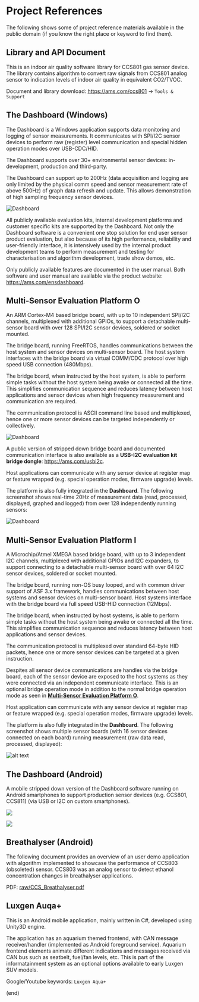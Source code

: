 # Project References
The following shows some of project reference materials available in the public domain (if you know the right place or keyword to find them).

## Library and API Document

This is an indoor air quality software library for CCS801 gas sensor device. The library contains algorithm to convert raw signals from CCS801 analog sensor to indication levels of indoor air quality in equivalent CO2/TVOC. 

Document and library download: <https://ams.com/ccs801> -> `Tools & Support`

## The Dashboard (Windows)

The Dashboard is a Windows application supports data monitoring and logging of sensor measurements. It communicates with SPI/I2C sensor devices to perform raw (register) level communication and special hidden operation modes over USB-CDC/HID.

The Dashboard supports over 30+ environmental sensor devices: in-development, production and third-party.

The Dashboard can support up to 200Hz (data acquisition and logging are only limited by the physical comm speed and sensor measurement rate of above 500Hz) of graph data refresh and update. This allows demonstration of high sampling frequency sensor devices.

![Dashboard](raw/device-2017-08-30-16.07.53.png)

All publicly available evaluation kits, internal development platforms and customer specific kits are supported by the Dashboard. Not only the Dashboard software is a convenient one stop solution for end user sensor product evaluation, but also because of its high performance, reliability and user-friendly interface, it is intensively used by the internal product development teams to perform measurement and testing for characterisation and algorithm development, trade show demos, etc.

Only publicly available features are documented in the user manual. Both software and user manual are available via the product website: <https://ams.com/ensdashboard>.

## Multi-Sensor Evaluation Platform O

An ARM Cortex-M4 based bridge board, with up to 10 independent SPI/I2C channels, multiplexed with additional GPIOs, to support a detachable multi-sensor board with over 128 SPI/I2C sensor devices, soldered or socket mounted.

The bridge board, running FreeRTOS, handles communications between the host system and sensor devices on multi-sensor board. The host system interfaces with the bridge board via virtual COMM/CDC protocol over high speed USB connection (480Mbps).

The bridge board, when instructed by the host system, is able to perform simple tasks without the host system being awake or connected all the time. This simplifies communication sequence and reduces latency between host applications and sensor devices when high frequency measurement and communication are required.

The communication protocol is ASCII command line based and multiplexed, hence one or more sensor devices can be targeted independently or collectively.

![Dashboard](raw/device-2017-08-07-19.03.36.png)

A public version of stripped down bridge board and documented communication interface is also available as a **USB-I2C evaluation kit bridge dongle**: <https://ams.com/usbi2c>.

Host applications can communicate with any sensor device at register map or feature wrapped (e.g. special operation modes, firmware upgrade) levels.

The platform is also fully integrated in the **Dashboard**. The following screenshot shows real-time 20Hz of measurement data (read, processed, displayed, graphed and logged) from over 128 independently running sensors:  

![Dashboard](raw/device-2017-10-29-16.40.30.png)

## Multi-Sensor Evaluation Platform I

A Microchip/Atmel XMEGA based bridge board, with up to 3 independent I2C channels, multiplexed with additional GPIOs and I2C expanders, to support connecting to a detachable multi-sensor board with over 64 I2C sensor devices, soldered or socket mounted.

The bridge board, running non-OS busy looped, and with common driver support of ASF 3.x framework, handles communications between host systems and sensor devices on multi-sensor board. Host systems interface with the bridge board via full speed USB-HID connection (12Mbps).

The bridge board, when instructed by host systems, is able to perform simple tasks without the host system being awake or connected all the time. This simplifies communication sequence and reduces latency between host applications and sensor devices.

The communication protocol is multiplexed over standard 64-byte HID packets, hence one or more sensor devices can be targeted at a given instruction.

Despites all sensor device communications are handles via the bridge board, each of the sensor device are exposed to the host systems as they were connected via an independent communicate interface. This is an optional bridge operation mode in addition to the normal bridge operation mode as seen in [**Multi-Sensor Evaluation Platform O**](#multi-sensor-evaluation-platform-o).

Host application can communicate with any sensor device at register map or feature wrapped (e.g. special operation modes, firmware upgrade) levels.

The platform is also fully integrated in the **Dashboard**. The following screenshot shows multiple sensor boards (with 16 sensor devices connected on each board) running measurement (raw data read, processed, displayed):

![alt text](raw/device-2017-12-08-14.26.54.png "Dashboard - Multi-Sensor Boards")

## The Dashboard (Android)

A mobile stripped down version of the Dashboard software running on Android smartphones to support production sensor devices (e.g. CCS801, CCS811) (via USB or I2C on custom smartphones).

![](raw/device-2016-02-08-170555.png)

![](raw/device-2016-02-08-171640.png)

## Breathalyser (Android)

The following document provides an overview of an user demo application with algorithm implemented to showcase the performance of CCS803 (obsoleted) sensor. CCS803 was an analog sensor to detect ethanol concentration changes in breathalyser applications.

PDF: [raw/CCS_Breathalyser.pdf](raw/CCS_Breathalyser.pdf)


## Luxgen Auqa+

This is an Android mobile application, mainly written in C#, developed using Unity3D engine.

The application has an aquarium themed frontend, with CAN message receiver/handler (implemented as Android foreground service). Aquarium frontend elements animate different indications and messages received via CAN bus such as seatbelt, fuel/fan levels, etc. This is part of the informatainment system as an optional options available to early Luxgen SUV models.

Google/Youtube keywords: `Luxgen Aqua+`

(end)
